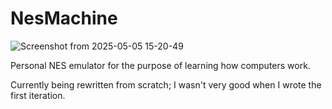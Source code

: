 # NesMachine

![Screenshot from 2025-05-05 15-20-49](https://github.com/user-attachments/assets/f8af433e-544c-4985-b873-c04af055ef1a)

Personal NES emulator for the purpose of learning how computers work.

Currently being rewritten from scratch; I wasn't very good when I wrote the first iteration.
